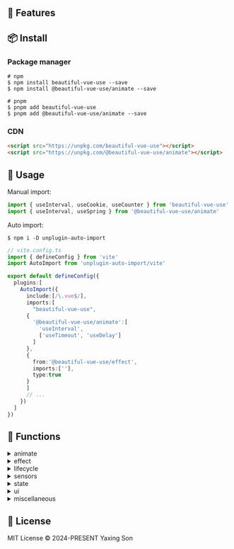 ## 🚀 Features

## 📦 Install

### Package manager

```shell
# npm 
$ npm install beautiful-vue-use --save
$ npm install @beautiful-vue-use/animate --save

# pnpm
$ pnpm add beautiful-vue-use
$ pnpm add @beautiful-vue-use/animate --save

```

### CDN

```html
<script src="https://unpkg.com/beautiful-vue-use"></script>
<script src="https://unpkg.com/@beautiful-vue-use/animate"></script>

```

## 🔨 Usage

Manual import:

```js
import { useInterval, useCookie, useCounter } from 'beautiful-vue-use'
import { useInterval, useSpring } from '@beautiful-vue-use/animate'

```

Auto import:

```shell
$ npm i -D unplugin-auto-import

```

```ts
// vite.config.ts
import { defineConfig } from 'vite'
import AutoImport from 'unplugin-auto-import/vite'

export default defineConfig({
  plugins:[
    AutoImport({
      include:[/\.vue$/],
      imports:[
        "beautiful-vue-use",
      {
        '@beautiful-vue-use/animate':[
          'useInterval',
          ['useTimeout', 'useDelay']
        ]
      },
      {
        from:'@beautiful-vue-use/effect',
        imports:[''],
        type:true
      }
      ]
      // ...
    })
  ]
})

```

## 🦄 Functions

<details>
	<summary>animate</summary>
	<ul>
		<li><a href="">useInterval</a></li>
		<li><a href="">useRaf</a></li>
		<li><a href="">useSpring</a></li>
		<li><a href="">useTimeout</a></li>
		<li><a href="">useTween</a></li>
	</ul>
</details>

<details>
	<summary>effect</summary>
	<ul>
		<li><a href="">useCookie</a></li>
		<li><a href="">useCopyToClipboard</a></li>
		<li><a href="">useError</a></li>
		<li><a href="">useFavicon</a></li>
		<li><a href="">useLocalStorage</a></li>
		<li><a href="">usePermission</a></li>
		<li><a href="">useSessionStorage</a></li>
		<li><a href="">useTitle</a></li>
	</ul>
</details>

<details>
	<summary>lifecycle</summary>
	<ul>
		<li><a href="">useEffectOnce</a></li>
		<li><a href="">useLogger</a></li>
		<li><a href="">usePromise</a></li>
	</ul>
</details>

<details>
	<summary>sensors</summary>
	<ul>
		<li><a href="">useBattery</a></li>
		<li><a href="">useGeolocation</a></li>
		<li><a href="">useHash</a></li>
		<li><a href="">useIdle</a></li>
		<li><a href="">useLocation</a></li>
		<li><a href="">useMeasure</a></li>
		<li><a href="">useMedia</a></li>
		<li><a href="">useWindowSize</a></li>
	</ul>
</details>

<details>
	<summary>state</summary>
	<ul>
		<li><a href="">useCounter</a></li>
		<li><a href="">useDefault</a></li>
		<li><a href="">useFirstMountState</a></li>
		<li><a href="">useList</a></li>
		<li><a href="">useMap</a></li>
		<li><a href="">useMethods</a></li>
		<li><a href="">useMultiStateValidator</a></li>
		<li><a href="">usePrevious</a></li>
		<li><a href="">useQueue</a></li>
		<li><a href="">useSet</a></li>
		<li><a href="">useToggle</a></li>
	</ul>
</details>

<details>
	<summary>ui</summary>
	<ul>
		<li><a href="">useAudio</a></li>
		<li><a href="">useCss</a></li>
		<li><a href="">useDrop</a></li>
		<li><a href="">useDropArea</a></li>
		<li><a href="">useFullscreen</a></li>
		<li><a href="">useSlider</a></li>
		<li><a href="">useVideo</a></li>
	</ul>
</details>

<details>
	<summary>miscellaneous</summary>
	<ul>
		<li><a href="">useDateFormat</a></li>
	</ul>
</details>

## 📄 License

MIT License © 2024-PRESENT Yaxing Son
